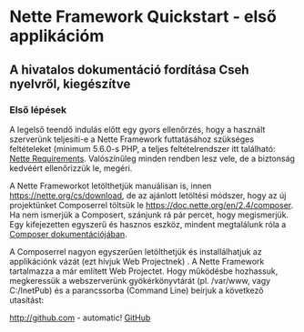 	 	 	
# Nette Framework Quickstart - első applikációm
## A hivatalos dokumentáció fordítása Cseh nyelvről, kiegészítve

### Első lépések

A legelső teendő indulás előtt egy gyors ellenőrzés, hogy a használt szerverünk teljesíti-e a Nette Framework futtatásához szükséges feltételeket (minimum 5.6.0-s PHP, a teljes feltételrendszer itt található: [Nette Requirements](https://doc.nette.org/en/2.4/requirements). Valószínűleg minden rendben lesz vele, de a biztonság kedvéért ellenőrizzük le, megéri.

A Nette Frameworkot letölthetjük manuálisan is, innen https://nette.org/cs/download, de az ajánlott letöltési módszer, hogy az új projektünket Composerrel töltsük le https://doc.nette.org/en/2.4/composer. Ha nem ismerjük a Composert, szánjunk rá pár percet, hogy megismerjük. Egy kifejezetten egyszerű és hasznos eszköz, mindent megtalálunk róla a [Composer dokumentációjában]( https://getcomposer.org/doc/).

A Composerrel nagyon egyszerűen letölthetjük és installálhatjuk az applikációnk vázát (ezt hívjuk Web Projectnek) . A Nette Framework tartalmazza a már említett Web Projectet. Hogy működésbe hozhassuk, megkeressük a webszerverünk gyökérkönyvtárát (pl. /var/www, vagy C:/InetPub) és a parancssorba (Command Line) beírjuk a következő utasítást:


http://github.com - automatic!
[GitHub](http://github.com)
